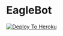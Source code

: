 # EagleBot


[![Deploy To Heroku](https://www.herokucdn.com/deploy/button.svg)](https://dashboard.heroku.com/deploy)
